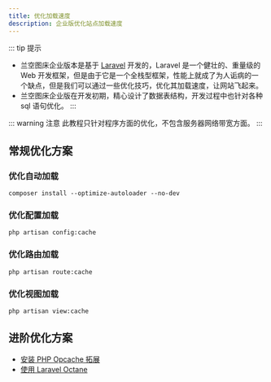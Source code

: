 ```yaml
---
title: 优化加载速度
description: 企业版优化站点加载速度
---
```


::: tip 提示
- 兰空图床企业版本是基于 [Laravel](https://laravel.com) 开发的，Laravel 是一个健壮的、重量级的 Web 开发框架，但是由于它是一个全栈型框架，性能上就成了为人诟病的一个缺点，但是我们可以通过一些优化技巧，优化其加载速度，让网站飞起来。
- 兰空图床企业版在开发初期，精心设计了数据表结构，开发过程中也针对各种 sql 语句优化。
:::

::: warning 注意
此教程只针对程序方面的优化，不包含服务器网络带宽方面。
:::

## 常规优化方案
### 优化自动加载
```shell
composer install --optimize-autoloader --no-dev
```

### 优化配置加载
```shell
php artisan config:cache
```

### 优化路由加载
```shell
php artisan route:cache
```

### 优化视图加载
```shell
php artisan view:cache
```

## 进阶优化方案
- [安装 PHP Opcache 拓展](https://www.php.net/manual/zh/book.opcache.php)<Badge type="tip" text="推荐" vertical="top" />
- [使用 Laravel Octane](https://laravel.com/docs/9.x/octane)<Badge type="danger" text="实验性" vertical="top" />